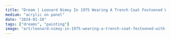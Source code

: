 ```yaml
---
title: "Dream | Leonard Nimoy In 1975 Wearing A Trench Coat Festooned With Acorns"
medium: "acrylic on panel"
date: "2024-01-28"
tags: ["dreams", "painting"]
image: "art/leonard-nimoy-in-1975-wearing-a-trench-coat-festooned-with-acorns.jpg"
---
```

